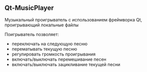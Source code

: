 ## Qt-MusicPlayer
Музыкальный проигрыватель с использованием фреймворка Qt, проигрывающий локальные файлы

Поигрыватель позволяет:
  - переключать на следующую песню
  - перематывать текущую песню
  - регулировать громкость проигрывания
  - включать/выключать перемешивание песен
  - включать/выключать зацикливание текущей песни
